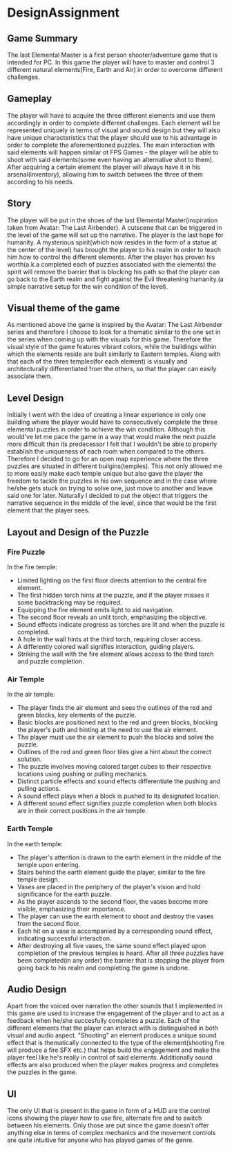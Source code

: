 # DesignAssignment

## Game Summary 
The last Elemental Master is a first person shooter/adventure game that is intended for PC. In this game the player will have to master and control 3 different natural elements(Fire, Earth and Air) in order to overcome different challenges.
## Gameplay
The player will have to acquire the three different elements and use them accordingly in order to complete different challenges. Each element will be represented uniquely in terms of visual and sound design but they will also have unique characteristics that the player should use to his advantage in order to complete the aforementioned puzzles. The main interaction with said elements will happen similar ot FPS Games - the player will be able to shoot with said elements(some even having an alternative shot to them). After acquiring a certain element the player will always have it in his arsenal(inventory), allowing him to switch between the three of them according to his needs.
## Story
The player will be put in the shoes of the last Elemental Master(inspiration taken from Avatar: The Last Airbender). A cutscene that can be triggered in the level of the game will set up the narrative. The player is the last hope for humanity. A mysterious spirit(which now resides in the form of a statue at the center of the level) has brought the player to his realm in order to teach him how to control the different elements. After the player has proven his worth(a.k.a completed each of puzzles associated with the elements) the spirit will remove the barrier that is blocking his path so that the player can go back to the Earth realm and fight against the Evil threatening humanity.(a simple narrative setup for the win condition of the level).
## Visual theme of the game
As mentioned above the game is inspired by the Avatar: The Last Airbender series and therefore I choose to look for a thematic similar to the one set in the series when coming up with the visuals for this game. Therefore the visual style of the game features vibrant colors, while the buildings within which the elements reside are built similarly to Eastern temples. Along with that each of the three temples(for each element) is visually and architecturally differentiated from the others, so that the player can easily associate them. 
## Level Design
Initially I went with the idea of creating a linear experience in only one building where the player would have to consecutively complete the three elemental puzzles in order to achieve the win condition. Although this would've let me pace the game in a way that would make the next puzzle more difficult than its predecessor I felt that I wouldn't be able to properly establish the uniqueness of each room when compared to the others. Therefore I decided to go for an open map experience where the three puzzles are situated in different builgins(temples). This not only allowed me to more easily make each temple unique but also gave the player the freedom to tackle the puzzles in his own sequence and in the case where he/she gets stuck on trying to solve one, just move to another and leave said one for later. Naturally I decided to put the object that triggers the narrative sequence in the middle of the level, since that would be the first element that the player sees.
## Layout and Design of the Puzzle
### Fire Puzzle
In the fire temple:
- Limited lighting on the first floor directs attention to the central fire element.
- The first hidden torch hints at the puzzle, and if the player misses it some backtracking may be required.
- Equipping the fire element emits light to aid navigation.
- The second floor reveals an unlit torch, emphasizing the objective.
- Sound effects indicate progress as torches are lit and when the puzzle is completed.
- A hole in the wall hints at the third torch, requiring closer access.
- A differently colored wall signifies interaction, guiding players.
- Striking the wall with the fire element allows access to the third torch and puzzle completion.
### Air Temple
In the air temple:
- The player finds the air element and sees the outlines of the red and green blocks, key elements of the puzzle.
- Basic blocks are positioned next to the red and green blocks, blocking the player's path and hinting at the need to use the air element.
- The player must use the air element to push the blocks and solve the puzzle.
- Outlines of the red and green floor tiles give a hint about the correct solution.
- The puzzle involves moving colored target cubes to their respective locations using pushing or pulling mechanics.
- Distinct particle effects and sound effects differentiate the pushing and pulling actions.
- A sound effect plays when a block is pushed to its designated location.
- A different sound effect signifies puzzle completion when both blocks are in their correct positions in the air temple.
### Earth Temple
In the earth temple:
- The player's attention is drawn to the earth element in the middle of the temple upon entering.
- Stairs behind the earth element guide the player, similar to the fire temple design.
- Vases are placed in the periphery of the player's vision and hold significance for the earth puzzle.
- As the player ascends to the second floor, the vases become more visible, emphasizing their importance.
- The player can use the earth element to shoot and destroy the vases from the second floor.
- Each hit on a vase is accompanied by a corresponding sound effect, indicating successful interaction.
- After destroying all five vases, the same sound effect played upon completion of the previous temples is heard.
After all three puzzles have been completed(in any order) the barrier that is stopping the player from going back to his realm and completing the game is undone.
## Audio Design
Apart from the voiced over narration the other sounds that I implemented in this game are used to increase the engagement of the player and to act as a feedback when he/she succesfully completes a puzzle. Each of the different elements that the player can interact with is distinguished in both visual and audio aspect. "Shooting" an element produces a unique sound effect that is thematically connected to the type of the element(shooting fire will produce a fire SFX etc.) that helps build the engagement and make the player feel like he's really in control of said elements. Additionally sound effects are also produced when the player makes progress and completes the puzzles in the game.
## UI
The only UI that is present in the game in form of a HUD are the control icons showing the player how to use fire, alternate fire and to switch between his elements. Only those are put since the game doesn’t offer anything else in terms of complex mechanics and the movement controls are quite intuitive for anyone who has played games of the genre.
